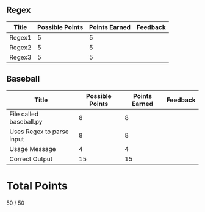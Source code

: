 ## Regex

| Title  | Possible Points | Points Earned | Feedback |
| ------ | --------------- | ------------- | ----------- |
| Regex1 | 5               | 5             |             |
| Regex2 | 5               | 5             |             |
| Regex3 | 5               | 5             |             |

## Baseball

| Title                     | Possible Points | Points Earned | Feedback |
| ------------------------- | --------------- | ------------- | ----------- |
| File called baseball.py   | 8               | 8             |             |
| Uses Regex to parse input | 8               | 8             |             |
| Usage Message             | 4               | 4             |             |
| Correct Output            | 15              | 15            |

# Total Points

50 / 50


<!-- NOTE: -->
<!-- This assignment is graded by an autograder. -->
